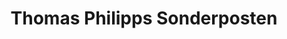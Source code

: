 ---
title: "Thomas Philipps Sonderposten"
url: /hoyerswerda/thomas-philipps-sonderposten/
shop: Kramladen
---